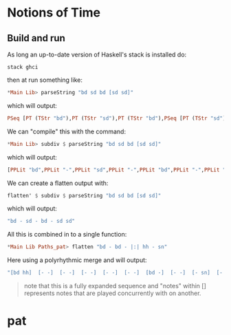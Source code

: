 # Notions of Time

## Build and run

As long an up-to-date version of Haskell's stack is installed do:

```
stack ghci
```

then at run something like:

```haskell
*Main Lib> parseString "bd sd bd [sd sd]"
```

which will output:

```haskell
PSeq [PT (TStr "bd"),PT (TStr "sd"),PT (TStr "bd"),PSeq [PT (TStr "sd"),PT (TStr "sd")]]
```

We can "compile" this with the command:

```haskell
*Main Lib> subdiv $ parseString "bd sd bd [sd sd]"
```

which will output:

```haskell
[PPLit "bd",PPLit "-",PPLit "sd",PPLit "-",PPLit "bd",PPLit "-",PPLit "sd",PPLit "sd"]
```

We can create a flatten output with:

```haskell
flatten' $ subdiv $ parseString "bd sd bd [sd sd]"
```

which will output:

```haskell
"bd - sd - bd - sd sd"
```

All this is combined in to a single function:

```haskell
*Main Lib Paths_pat> flatten "bd - bd - |:| hh - sn"
``` 

Here using a polyrhythmic merge and will output:

```haskell
"[bd hh]  [- -]  [- -]  [- -]  [- -]  [- -]  [bd -]  [- -]  [- sn]  [- -]  [- -]  [- -] "
```

> note that this is a fully expanded sequence and "notes" within [] represents notes 
> that are played concurrently with on another.
# pat
